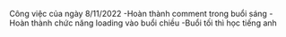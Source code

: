 Công việc của ngày 8/11/2022
-Hoàn thành comment trong buổi sáng
-Hoàn thành chức năng loading vào buổi chiều
-Buổi tối thì học tiếng anh
